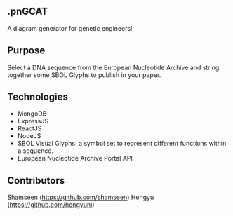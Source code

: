 ## .pnGCAT

A diagram generator for genetic engineers!

## Purpose

Select a DNA sequence from the European Nucleotide Archive and string together some SBOL Glyphs to publish in your paper.


<!-- ## Wireframe
<img width="400" alt="wire frame 1" src"">

<img width="400" alt="wire frame 1" src"">

<img width="400" alt="wire frame 1" src"">

<img width="400" alt="wire frame 1" src""> -->

## Technologies

- MongoDB
- ExpressJS
- ReactJS
- NodeJS
- SBOL Visual Glyphs: a symbol set to represent different functions within a sequence.
- European Nucleotide Archive Portal API

## Contributors

Shamseen (https://github.com/shamseen)
Hengyu (https://github.com/hengyuni)
